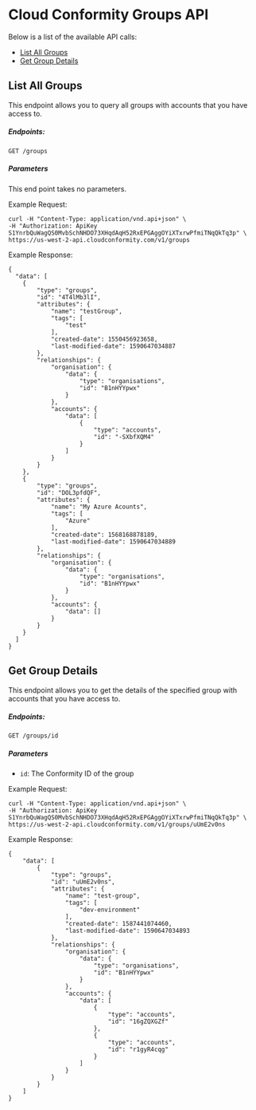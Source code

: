 # Cloud Conformity Groups API

Below is a list of the available API calls:

- [List All Groups](#list-all-groups)
- [Get Group Details](#get-group-details)

## List All Groups

This endpoint allows you to query all groups with accounts that you have access to.

##### Endpoints:

`GET /groups`

##### Parameters

This end point takes no parameters.

Example Request:

```
curl -H "Content-Type: application/vnd.api+json" \
-H "Authorization: ApiKey S1YnrbQuWagQS0MvbSchNHDO73XHqdAqH52RxEPGAggOYiXTxrwPfmiTNqQkTq3p" \
https://us-west-2-api.cloudconformity.com/v1/groups
```

Example Response:

```
{
  "data": [
    {
        "type": "groups",
        "id": "4T4lMb3lI",
        "attributes": {
            "name": "testGroup",
            "tags": [
                "test"
            ],
            "created-date": 1550456923658,
            "last-modified-date": 1590647034887
        },
        "relationships": {
            "organisation": {
                "data": {
                    "type": "organisations",
                    "id": "B1nHYYpwx"
                }
            },
            "accounts": {
                "data": [
                    {
                        "type": "accounts",
                        "id": "-SXbfXQM4"
                    }
                ]
            }
        }
    },
    {
        "type": "groups",
        "id": "DOL3pfdQF",
        "attributes": {
            "name": "My Azure Acounts",
            "tags": [
                "Azure"
            ],
            "created-date": 1568168878189,
            "last-modified-date": 1590647034889
        },
        "relationships": {
            "organisation": {
                "data": {
                    "type": "organisations",
                    "id": "B1nHYYpwx"
                }
            },
            "accounts": {
                "data": []
            }
        }
    }
  ]
}
```

## Get Group Details

This endpoint allows you to get the details of the specified group with accounts that you have access to.

##### Endpoints:

`GET /groups/id`

##### Parameters

- `id`: The Conformity ID of the group

Example Request:

```
curl -H "Content-Type: application/vnd.api+json" \
-H "Authorization: ApiKey S1YnrbQuWagQS0MvbSchNHDO73XHqdAqH52RxEPGAggOYiXTxrwPfmiTNqQkTq3p" \
https://us-west-2-api.cloudconformity.com/v1/groups/uUmE2v0ns
```

Example Response:

```
{
    "data": [
        {
            "type": "groups",
            "id": "uUmE2v0ns",
            "attributes": {
                "name": "test-group",
                "tags": [
                    "dev-environment"
                ],
                "created-date": 1587441074460,
                "last-modified-date": 1590647034893
            },
            "relationships": {
                "organisation": {
                    "data": {
                        "type": "organisations",
                        "id": "B1nHYYpwx"
                    }
                },
                "accounts": {
                    "data": [
                        {
                            "type": "accounts",
                            "id": "16gZQXGZf"
                        },
                        {
                            "type": "accounts",
                            "id": "r1gyR4cqg"
                        }
                    ]
                }
            }
        }
    ]
}
```
